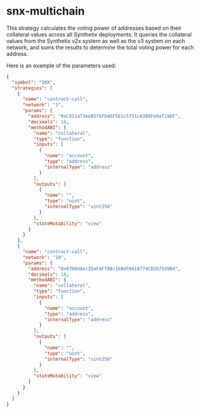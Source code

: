 # snx-multichain

This strategy calculates the voting power of addresses based on their collateral values across all Synthetix deployments. It queries the collateral values from the Synthetix v2x system as well as the v3 system on each network, and sums the results to determine the total voting power for each address.

Here is an example of the parameters used:

```json
{
  "symbol": "SNX",
  "strategies": [
    {
      "name": "contract-call",
      "network": "1",
      "params": {
        "address": "0xC011a73ee8576Fb46F5E1c5751cA3B9Fe0af2a6F",
        "decimals": 18,
        "methodABI": {
          "name": "collateral",
          "type": "function",
          "inputs": [
            {
              "name": "account",
              "type": "address",
              "internalType": "address"
            }
          ],
          "outputs": [
            {
              "name": "",
              "type": "uint",
              "internalType": "uint256"
            }
          ],
          "stateMutability": "view"
        }
      }
    },
    {
      "name": "contract-call",
      "network": "10",
      "params": {
        "address": "0x8700dAec35aF8Ff88c16BdF0418774CB3D7599B4",
        "decimals": 18,
        "methodABI": {
          "name": "collateral",
          "type": "function",
          "inputs": [
            {
              "name": "account",
              "type": "address",
              "internalType": "address"
            }
          ],
          "outputs": [
            {
              "name": "",
              "type": "uint",
              "internalType": "uint256"
            }
          ],
          "stateMutability": "view"
        }
      }
    }
  ]
}
